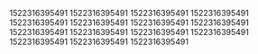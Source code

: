 1522316395491
1522316395491
1522316395491
1522316395491
1522316395491
1522316395491
1522316395491
1522316395491
1522316395491
1522316395491
1522316395491
1522316395491
1522316395491
1522316395491
1522316395491